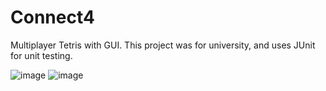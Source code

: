 # Connect4

Multiplayer Tetris with GUI. This project was for university, and uses JUnit for unit testing.

![image](https://user-images.githubusercontent.com/26101774/65402443-33249300-dd83-11e9-9ab9-b69349a00396.png)
![image](https://user-images.githubusercontent.com/26101774/65367444-a644d280-dbe6-11e9-8b95-4dad58b4d833.png)
